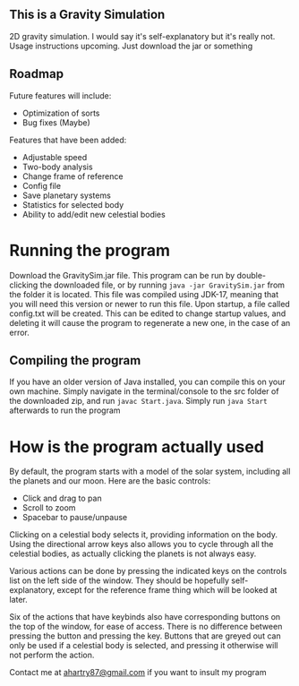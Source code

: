 ## This is a Gravity Simulation

2D gravity simulation. I would say it's self-explanatory but it's really not. Usage instructions upcoming. Just download the jar or something

## Roadmap

Future features will include:
- Optimization of sorts
- Bug fixes (Maybe)

Features that have been added:
- Adjustable speed
- Two-body analysis
- Change frame of reference
- Config file
- Save planetary systems
- Statistics for selected body
- Ability to add/edit new celestial bodies


# Running the program
Download the GravitySim.jar file. This program can be run by double-clicking the downloaded file, or by running `java -jar GravitySim.jar` from the folder it is located. This file was compiled using JDK-17, meaning that you will need this version or newer to run this file. Upon startup, a file called config.txt will be created. This can be edited to change startup values, and deleting it will cause the program to regenerate a new one, in the case of an error.


## Compiling the program
If you have an older version of Java installed, you can compile this on your own machine. Simply navigate in the terminal/console to the src folder of the downloaded zip, and run `javac Start.java`. Simply run `java Start` afterwards to run the program



# How is the program actually used
By default, the program starts with a model of the solar system, including all the planets and our moon. Here are the basic controls:
* Click and drag to pan
* Scroll to zoom
* Spacebar to pause/unpause

Clicking on a celestial body selects it, providing information on the body. Using the directional arrow keys also allows you to cycle through all the celestial bodies, as actually clicking the planets is not always easy. 

Various actions can be done by pressing the indicated keys on the controls list on the left side of the window. They should be hopefully self-explanatory, except for the reference frame thing which will be looked at later.

Six of the actions that have keybinds also have corresponding buttons on the top of the window, for ease of access. There is no difference between pressing the button and pressing the key. Buttons that are greyed out can only be used if a celestial body is selected, and pressing it otherwise will not perform the action.


Contact me at ahartry87@gmail.com if you want to insult my program
